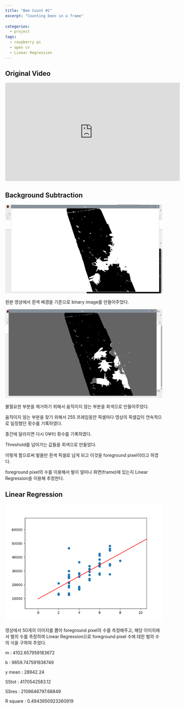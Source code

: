 ```yaml
---
title: "Bee Count #1"
excerpt: "Counting bees in a frame"

categories:
  - project
tags:
  - raspberry pi
  - open cv
  - Linear Regression
---
```


## Original Video

<iframe width="560" height="315" src="https://www.youtube.com/embed/0f5nEy4khGs" frameborder="0" allow="accelerometer; autoplay; encrypted-media; gyroscope; picture-in-picture" allowfullscreen></iframe>

## Background Subtraction

![](https://raw.githubusercontent.com/beeot/beeot.github.io/master/_docs/project/background_sub1.png)

원본 영상에서 흰색 배경을 기준으로 binary image를 만들어주었다.

![](https://raw.githubusercontent.com/beeot/beeot.github.io/master/_docs/project/background_sub2.png)

불필요한 부분을 제거하기 위해서 움직이지 않는 부분을 회색으로 만들어주었다.

움직이지 않는 부분을 찾기 위해서 255 프레임동안 픽셀마다 영상의 픽셀값이 연속적으로 일정했던 횟수를 기록하였다.

중간에 달라지면 다시 0부터 횟수를 기록하였다.

Threshold를 넘어가는 값들을 회색으로 만들었다.


이렇게 함으로써 벌들만 흰색 픽셀로 남게 되고 이것을 foreground pixel이라고 하겠다.

foreground pixel의 수를 이용해서 벌이 얼마나 화면(frame)에 있는지 Linear Regression을 이용해 추정한다.

## Linear Regression

![](https://raw.githubusercontent.com/beeot/beeot.github.io/master/_docs/project/linear_reg.png)

영상에서 50개의 이미지를 뽑아 foreground pixel의 수를 측정해주고, 해당 이미지에서 벌의 수를 측정하여
Linear Regression으로 foreground pixel 수에 대한 벌의 수의 식을 구하여 주었다.

m : 4102.657959183672

b : 9659.747591836749

y mean : 28942.24

SStot : 4170542583.12

SSres : 2108646797.68849

R square : 0.4943950923260919



